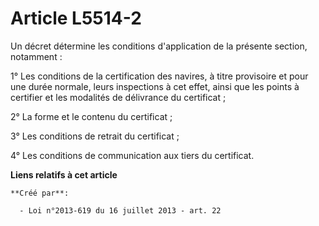 # Article L5514-2

Un décret détermine les conditions d'application de la présente section, notamment : 

1° Les conditions de la certification des navires, à titre provisoire et pour une durée normale, leurs inspections à cet
effet, ainsi que les points à certifier et les modalités de délivrance du certificat ; 

2° La forme et le contenu du certificat ; 

3° Les conditions de retrait du certificat ; 

4° Les conditions de communication aux tiers du certificat.

**Liens relatifs à cet article**

	**Créé par**:

	  - Loi n°2013-619 du 16 juillet 2013 - art. 22
